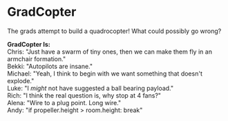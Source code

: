 GradCopter
===========

The grads attempt to build a quadrocopter!  What could possibly go wrong?

<strong>GradCopter Is:</strong><br />
Chris: "Just have a swarm of tiny ones, then we can make them fly in an armchair formation."<br />
Bekki: "Autopilots are insane."<br />
Michael: "Yeah, I think to begin with we want something that doesn't explode."<br />
Luke: "I *might* not have suggested a ball bearing payload."<br />
Rich: "I think the real question is, why stop at 4 fans?"<br />
Alena: "Wire to a plug point. Long wire."<br />
Andy: "if propeller.height > room.height: break"<br />
